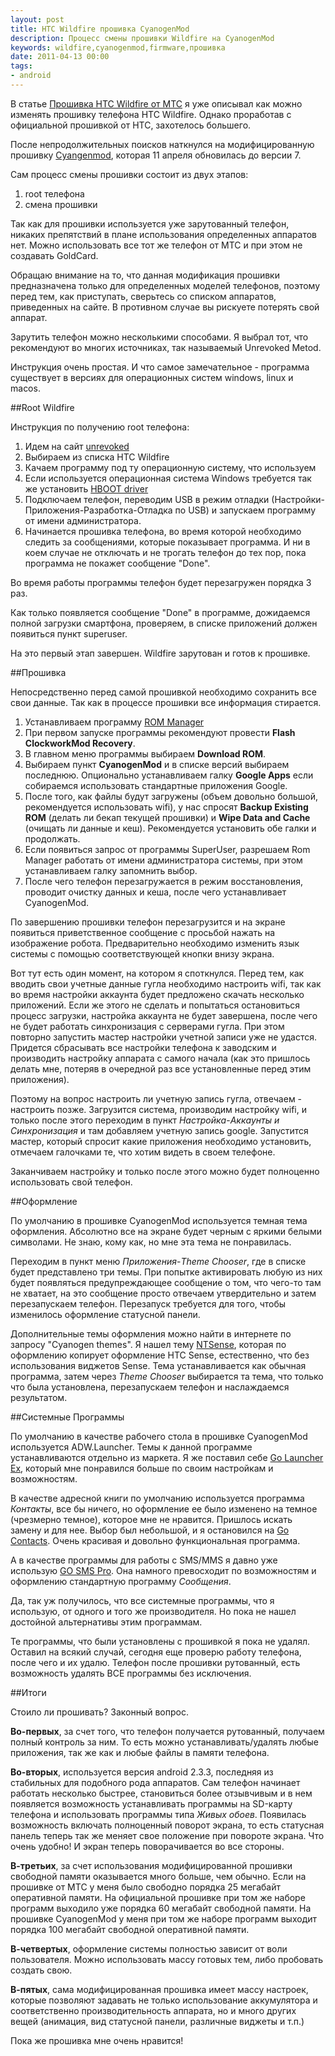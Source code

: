 ```yaml
---
layout: post
title: HTC Wildfire прошивка CyanogenMod
description: Процесс смены прошивки Wildfire на CyanogenMod
keywords: wildfire,cyanogenmod,firmware,прошивка
date: 2011-04-13 00:00
tags:
- android
---
```

В статье [Прошивка HTC Wildfire от МТС][1] я уже описывал как можно изменять прошивку телефона HTC Wildfire. Однако проработав с официальной прошивкой от HTC, захотелось большего.

После непродолжительных поисков наткнулся на модифицированную прошивку [Cyangenmod][2], которая 11 апреля обновилась до версии 7.

Сам процесс смены прошивки состоит из двух этапов:

1. root телефона
2. смена прошивки

Так как для прошивки используется уже зарутованный телефон, никаких препятствий в плане использования определенных аппаратов нет. Можно использовать все тот же телефон от МТС и при этом не создавать GoldCard.

Обращаю внимание на то, что данная модификация прошивки предназначена только для определенных моделей телефонов, поэтому перед тем, как приступать, сверьтесь со списком аппаратов, приведенных на сайте. В противном случае вы рискуете потерять свой аппарат.

Зарутить телефон можно несколькими способами. Я выбрал тот, что рекомендуют во многих источниках, так называемый Unrevoked Metod.

Инструкция очень простая. И что самое замечательное - программа существует в версиях для операционных систем windows, linux и macos. 

##Root Wildfire

Инструкция по получению root телефона:

1. Идем на сайт [unrevoked][3]
2. Выбираем из списка HTC Wildfire
3. Качаем программу под ту операционную систему, что используем
4. Если используется операционная система Windows требуется так же установить [HBOOT driver][4]
5. Подключаем телефон, переводим USB в режим отладки (Настройки-Приложения-Разработка-Отладка по USB) и запускаем программу от имени администратора.
6. Начинается прошивка телефона, во время которой необходимо следить за сообщениями, которые показывает программа. И ни в коем случае не отключать и не трогать телефон до тех пор, пока программа не покажет сообщение "Done". 

Во время работы программы телефон будет перезагружен порядка 3 раз. 

Как только появляется сообщение "Done" в программе, дожидаемся полной загрузки смартфона, проверяем, в списке приложений должен появиться пункт superuser. 

На это первый этап завершен. Wildfire зарутован и готов к прошивке.

##Прошивка

Непосредственно перед самой прошивкой необходимо сохранить все свои данные. Так как в процессе прошивки все информация стирается.

1. Устанавливаем программу [ROM Manager][5]
2. При первом запуске программы рекомендуют провести **Flash ClockworkMod Recovery**.
3. В главном меню программы выбираем **Download ROM**.
4. Выбираем пункт **CyanogenMod** и в списке версий выбираем последнюю.  Опционально устанавливаем галку **Google Apps** если собираемся использовать стандартные приложения Google.
5. После того, как файлы будут загружены (объем довольно большой, рекомендуется использовать wifi), у нас спросят **Backup Existing ROM** (делать ли бекап текущей прошивки) и **Wipe Data and Cache** (очищать ли данные и кеш). Рекомендуется установить обе галки и продолжать.
6. Если появиться запрос от программы SuperUser, разрешаем Rom Manager работать от имени администратора системы, при этом устанавливаем галку запомнить выбор.
7. После чего телефон перезагружается в режим восстановления, проводит очистку данных и кеша, после чего устанавливает CyanogenMod.

По завершению прошивки телефон перезагрузится и на экране появиться приветственное сообщение с просьбой нажать на изображение робота.  Предварительно необходимо изменить язык системы с помощью соответствующей кнопки внизу экрана.

Вот тут есть один момент, на котором я споткнулся. Перед тем, как вводить свои учетные данные гугла необходимо настроить wifi, так как во время настройки аккаунта будет предложено скачать несколько приложений.  Если же этого не сделать и попытаться остановиться процесс загрузки, настройка аккаунта не будет завершена, после чего не будет работать синхронизация с серверами гугла. При этом повторно запустить мастер настройки учетной записи уже не удастся. Придется сбрасывать все настройки телефона к заводским и производить настройку аппарата с самого начала (как это пришлось делать мне, потеряв в очередной раз все установленные перед этим приложения).

Поэтому на вопрос настроить ли учетную запись гугла, отвечаем - настроить позже. Загрузится система, производим настройку wifi, и только после этого переходим в пункт *Настройка*-*Аккаунты и Синхронизация* и там добавляем учетную запись google. Запустится мастер, который спросит какие приложения необходимо установить, отмечаем галочками те, что хотим видеть в своем телефоне.

Заканчиваем настройку и только после этого можно будет полноценно использовать свой телефон.

##Оформление

По умолчанию в прошивке CyanogenMod используется темная тема оформления. Абсолютно все на экране будет черным с яркими белыми символами. Не знаю, кому как, но мне эта тема не понравилась. 

Переходим в пункт меню *Приложения*-*Theme Chooser*, где в списке будет представлено три темы. При попытке активировать любую из них будет появляться предупреждающее сообщение о том, что чего-то там не хватает, на это сообщение просто отвечаем утвердительно и затем перезапускаем телефон. Перезапуск требуется для того, чтобы изменилось оформление статусной панели. 

Дополнительные темы оформления можно найти в интернете по запросу "Cyanogen themes". Я нашел тему [NTSense][6], которая по оформлению копирует оформление HTC Sense, естественно, что без использования виджетов Sense. Тема устанавливается как обычная программа, затем через *Theme Chooser* выбирается та тема, что только что была установлена, перезапускаем телефон и наслаждаемся результатом.

##Системные Программы

По умолчанию в качестве рабочего стола в прошивке CyanogenMod используется ADW.Launcher. Темы к данной программе устанавливаются отдельно из маркета. Я же поставил себе [Go Launcher Ex][7], который мне понравился больше по своим настройкам и возможностям. 

В качестве адресной книги по умолчанию используется программа *Контакты*, все бы ничего, но оформление ее было изменено на темное (чрезмерно темное), которое мне не нравится. Пришлось искать замену и для нее. Выбор был небольшой, и я остановился на [Go Contacts][8]. Очень красивая и довольно функциональная программа. 

А в качестве программы для работы с SMS/MMS я давно уже использую [GO SMS Pro][9]. Она намного превосходит по возможностям и оформлению стандартную программу *Сообщения*. 

Да, так уж получилось, что все системные программы, что я использую, от одного и того же производителя. Но пока не нашел достойной альтернативы этим программам. 

Те программы, что были установлены с прошивкой я пока не удалял. Оставил на всякий случай, сегодня еще проверю работу телефона, после чего и их удалю. Телефон после прошивки рутованный, есть возможность удалять ВСЕ программы без исключения.

##Итоги

Стоило ли прошивать? Законный вопрос. 

**Во-первых**, за счет того, что телефон получается рутованный, получаем полный контроль за ним. То есть можно устанавливать/удалять любые приложения, так же как и любые файлы в памяти телефона. 

**Во-вторых**, используется версия android 2.3.3, последняя из стабильных для подобного рода аппаратов. Сам телефон начинает работать несколько быстрее, становиться более отзывчивым и в нем появляется возможность устанавливать программы на SD-карту телефона и использовать программы типа *Живых обоев*. Появилась возможность включать полноценный поворот экрана, то есть статусная панель теперь так же меняет свое положение при повороте экрана. Что очень удобно! И экран теперь поворачивается во все стороны.

**В-третьих**, за счет использования модифицированной прошивки свободной памяти оказывается много больше, чем обычно. Если на прошивке от МТС у меня было свободно порядка 25 мегабайт оперативной памяти. На официальной прошивке при том же наборе программ выходило уже порядка 60 мегабайт свободной памяти. На прошивке CyanogenMod у меня при том же наборе программ выходит порядка 100 мегабайт свободной оперативной памяти.

**В-четвертых**, оформление системы полностью зависит от воли пользователя. Можно использовать массу готовых тем, либо пробовать создать свою.

**В-пятых**, сама модифицированная прошивка имеет массу настроек, которые позволяют задавать не только использование аккумулятора и соответственно производительность аппарата, но и много других вещей (анимация, вид статусной панели, различные виджеты и т.п.)

Пока же прошивка мне очень нравится!

[1]: http://www.juev.ru/2011/02/27/proshivka-htc-wildfire-ot-mts/ 
  "Прошивка HTC Wildfire от МТС"
[2]: http://www.cyanogenmod.com/ 
  "CyanogenMod"
[3]: http://unrevoked.com/ 
  "unrevoked"
[4]: http://unrevoked.com/rootwiki/doku.php/public/windows_hboot_driver_install
  "HBOOT driver"
[5]: http://www.appbrain.com/app/rom-manager/com.koushikdutta.rommanager 
  "ROM Manager"
[6]: http://forum.xda-developers.com/showthread.php?t=970459 
  "NTSense"
[7]: https://market.android.com/details?id=com.gau.go.launcherex 
  "Go Launcher Ex"
[8]: https://market.android.com/details?id=com.jbapps.contact 
  "Go Contacts"
[9]: https://market.android.com/details?id=com.jb.gosms 
  "GO SMS Pro"
